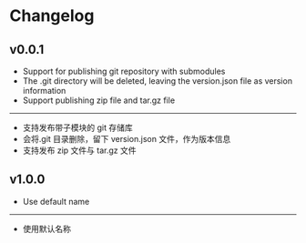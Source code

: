 # Changelog

## v0.0.1

- Support for publishing git repository with submodules
- The .git directory will be deleted, leaving the version.json file as version information
- Support publishing zip file and tar.gz file

---

- 支持发布带子模块的 git 存储库
- 会将.git 目录删除，留下 version.json 文件，作为版本信息
- 支持发布 zip 文件与 tar.gz 文件

## v1.0.0

- Use default name

---

- 使用默认名称
